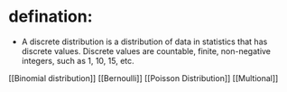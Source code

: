 # defination:

- A discrete distribution is a distribution of data in statistics that has discrete values. Discrete values are countable, finite, non-negative integers, such as 1, 10, 15, etc.

[[Binomial distribution]]
[[Bernoulli]]
[[Poisson Distribution]]
[[Multional]]